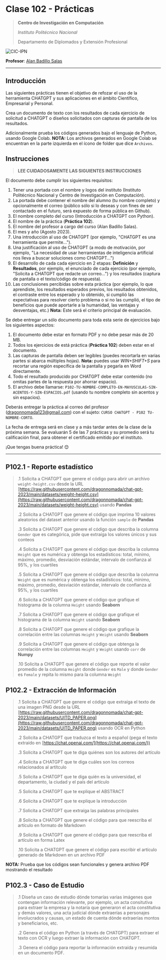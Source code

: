 # Clase 102 - Prácticas

> **Centro de Investigación en Computación**
>
> *Instituto Politécnico Nacional*
>
> Departamento de Diplomados y Extensión Profesional
>

![CIC-IPN](https://www.cic.ipn.mx/images/logos/logositiocicletras.png)

**Profesor**: [Alan Badillo Salas](alan@nomadacode.com)

---

## Introducción

Las siguientes prácticas tienen el objetivo de refozar el uso de la herramienta CHATGPT y sus aplicaciones en el ámbito Científico, Empresarial y Personal.

Crea un documento de texto con los resultados de cada ejercicio de solicitud a CHATGPT o diseños solicitados con capturas de pantalla de los resultados.

Adicionalmente prueba los códigos generados bajo el lenguaje de Python, usando Google Colab. **NOTA:** Los archivos generados en Google Colab se encuentran en la parte izquierda en el ícono de folder que dice `Archivos`.

## Instrucciones

> **LEE CUIDADOSAMENTE LAS SIGUIENTES INSTRUCCIONES**

El documento debe cumplir los siguientes requisitos:

1. Tener una portada con el nombre y logos del instituto (Instituto Politécnico Nacional y Centro de Investigación en Computación).
2. La portada debe contener el nombre del alumno (tu nombre completo) y opcionalmente el correo (público sólo si lo deseas y con fines de ser contactado en el futuro, será expuesto de forma pública en Github).
3. El nombre completo del curso (Introducción a CHATGPT con Python).
4. El nombre de la práctica (**Práctica 102**).
5. El nombre del profesor a cargo del curso (Alan Badillo Salas).
6. El mes y año (Agosto 2023).
7. Una introducción al uso de CHATGPT (por ejemplo, "CHATGPT es una herramienta que permite...").
8. Una justificación al uso de CHATGPT (a modo de motivación, por ejemplo, "La necesidad de usar herramientas de inteligencia artificial nos lleva a buscar soluciones como CHATGPT...")
9. El desarrollo de cada cada ejercicio en 2 etapas: **Definición** y **Resultados**, por ejemplo, el enunciado de cada ejercicio (por ejemplo, "Solicita a CHATGPT que redacte un correo...") y los resultados (captura de pantalla o el texto/código de respuesta).
10. Las conclusiones percibidas sobre esta práctica (por ejemplo, lo que aprendiste, los resultados esperados previos, los resultados obtenidos, el contraste entre los esperado y lo obtenido, si cumplió las expectativas para resolver cierto problema o si no las cumplió, el tipo de beneficios que puede aportarle a la humanidad, las ventajas y desventajas, etc.) **Nota:** Este será el criterio principal de evaluación.

Se debe entregar un sólo documento para toda esta serie de ejercicios bajo los siguientes aspectos:

1. El documento debe estar en formato PDF y no debe pesar más de 20 MB.
2. Todos los ejercicios de está práctica (**Práctica 102**) deben estar en el documento.
3. Las capturas de pantalla deben ser legibles (puedes recortarla en varias partes si abarca múltiples hojas). **Nota:** puedes usar *WIN+SHIFT+S* para recortar una región específica de la pantalla y pegarla en Word directamente.
4. Todo el resultado producido por CHATGPT debe estar contenido (no omitas partes de la respuesta por ahorrar espacio).
5. El archivo debe llamarse: `P102-TU-NOMBRE-COMPLETO-EN-MAYUSCULAS-SIN-ACENTOS-Y-SIN-ESPACIOS.pdf` (usando tu nombre completo sin acentos y sin espacios).

Deberás entregar la práctica al correo del profesor ([dragonnomada123@gmail.com](dragonnomada123@gmail.com)) con el sujeto: `CURSO CHATGPT - P102 TU-NOMBRE-CORTO`.

La fecha de entrega será en clase y a más tardar antes de la clase de la próxima semana. Se evaluarán 5 de las 7 prácticas y su promedio será tu calificación final, para obtener el certificado emitido por el instituto.

¡Que tengas buena práctica! 😊

---

## P102.1 - Reporte estadístico

> .1 Solicita a CHATGPT que genere el código para abrir un archivo `weight-height.csv` desde la URL [https://raw.githubusercontent.com/dragonnomada/chat-gpt-2023/main/datasets/weight-height.csv](https://raw.githubusercontent.com/dragonnomada/chat-gpt-2023/main/datasets/weight-height.csv) usando **Pandas**
>
> .2 Solicita a CHATGPT que genere el código que imprima 10 valores aleatorios del dataset anterior usando la función `sample` de **Pandas**
>
> .3 Solicita a CHATGPT que genere el código que describa la columna `Gender` que es categórica, pide que extraíga los valores únicos y sus conteos
>
> .4 Solicita a CHATGPT que genere el código que describa la columna `Height` que es numérica y obtenga los estadísticos: total, mínimo, máximo, promedio, desviación estándar, intervalo de confianza al 95%, y los cuartiles
>
> .5 Solicita a CHATGPT que genere el código que describa la columna `Weight` que es numérica y obtenga los estadísticos: total, mínimo, máximo, promedio, desviación estándar, intervalo de confianza al 95%, y los cuartiles
>
> .6 Solicita a CHATGPT que genere el código que grafique el histograma de la columna `Height` usando **Seaborn**
>
> .7 Solicita a CHATGPT que genere el código que grafique el histograma de la columna `Weight` usando **Seaborn**
>
> .8 Solicita a CHATGPT que genere el código que grafique la correlación entre las columnas `Height` y `Weight` usando **Seaborn**
>
> .9 Solicita a CHATGPT que genere el código que obtenga la correlación entre las columnas `Height` y `Weight` usando `corr` de **Numpy**
>
> .10 Solicita a CHATGPT que genere el código que reporte el valor promedio de la columna `Height` donde `Gender` es `Male` y donde `Gender` es `Female` y repita lo mismo para la columna `Weight`
>

## P102.2 - Extracción de Información

> .1 Solicita a CHATGPT que genere el código que extraíga el texto de una imagen PNG desde la URL [https://raw.githubusercontent.com/dragonnomada/chat-gpt-2023/main/datasets/UITD_PAPER.png](https://raw.githubusercontent.com/dragonnomada/chat-gpt-2023/main/datasets/UITD_PAPER.png) usando OCR en Python
>
> .2 Solicita a CHATGPT que traduzca el texto a español (pega el texto extraído en [https://chat.openai.com/](https://chat.openai.com/))
>
> .3 Solicita a CHATGPT que te diga quiénes son los autores del artículo
>
> .4 Solicita a CHATGPT que te diga cuáles son los correos relacionados al artítculo
>
> .5 Solicita a CHATGPT que te diga quién es la universidad, el departamento, la ciudad y el país del artículo
>
> .5 Solicita a CHATGPT que te explique el ABSTRACT
>
> .6 Solicita a CHATGPT que te explique la introducción
>
> .7 Solicita a CHATGPT que extraíga las palabras principales
>
> .8 Solicita a CHATGPT que genere el código para que reescriba el artículo en formato de Markdown
>
> .9 Solicita a CHATGPT que genere el código para que reescriba el artículo en forma Latex
>
> .10 Solicita a CHATGPT que genere el código para escribir el artículo generado de Markdown en un archivo PDF
>

**NOTA:** Prueba que los códigos sean funcionales y genera archivo PDF mostrando el resultado

## P102.3 - Caso de Estudio

> .1 Diseña un caso de estudio dónde tomarías varias imágenes que contengan información relevante, por ejemplo, un acta consitutiva para extraer la empresa y la notaría que generaron el acta constitutiva y demás valores, una acta judicial dónde extraerías a personajes involucrados y causas, un estado de cuenta dónde extraerías montos y beneficiarios, etc.
>
> .2 Genera el código en Python (a través de CHATGPT) para extraer el texto con OCR y luego extraer la información con CHATGPT.
>
> .3 Genera el código para reportar la información extraída y resumida en un documento PDF.
>
